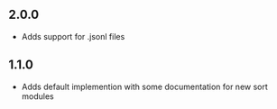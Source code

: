 <a name="2.0.0"></a>
## 2.0.0
* Adds support for .jsonl files

<a name="1.1.0"></a>
## 1.1.0
* Adds default implemention with some documentation for new sort modules